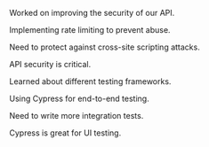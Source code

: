 Worked on improving the security of our API.

Implementing rate limiting to prevent abuse.

Need to protect against cross-site scripting attacks.

API security is critical.

Learned about different testing frameworks.

Using Cypress for end-to-end testing.

Need to write more integration tests.

Cypress is great for UI testing.